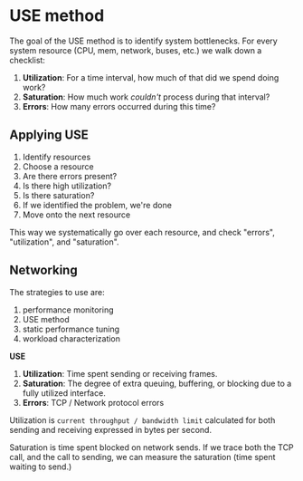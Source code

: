 # USE method

The goal of the USE method is to identify system bottlenecks. For every
system resource (CPU, mem, network, buses, etc.) we walk down a checklist:

1. __Utilization__: For a time interval, how much of that did we spend doing work?
2. __Saturation__: How much work _couldn't_ process during that interval?
3. __Errors__: How many errors occurred during this time?

## Applying USE

1. Identify resources
2. Choose a resource
3. Are there errors present?
4. Is there high utilization?
5. Is there saturation?
6. If we identified the problem, we're done
7. Move onto the next resource

This way we systematically go over each resource, and check "errors",
"utilization", and "saturation".

## Networking

The strategies to use are:
1. performance monitoring
2. USE method
3. static performance tuning
4. workload characterization

__USE__

1. __Utilization__: Time spent sending or receiving frames.
2. __Saturation__: The degree of extra queuing, buffering, or blocking due
    to a fully utilized interface.
3. __Errors__: TCP / Network protocol errors

Utilization is `current throughput / bandwidth limit` calculated for both
sending and receiving expressed in bytes per second.

Saturation is time spent blocked on network sends. If we trace both the TCP
call, and the call to sending, we can measure the saturation (time spent
waiting to send.)

